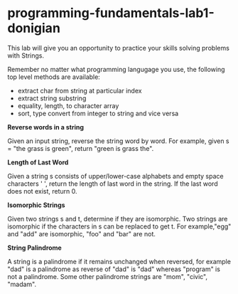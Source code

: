 # programming-fundamentals-lab1-donigian
This lab will give you an opportunity to practice your skills solving problems with Strings.

Remember no matter what programming langugage you use, the following top level methods are available:
+ extract char from string at particular index
+ extract string substring
+ equality, length, to character array
+ sort, type convert from integer to string and vice versa

**Reverse words in a string**

Given an input string, reverse the string word by word.
For example, given s = "the grass is green", return "green is grass the".

**Length of Last Word**

Given a string s consists of upper/lower-case alphabets and empty space characters ' ', return the length of last word in the string. If the last word does not exist, return 0.

**Isomorphic Strings**

Given two strings s and t, determine if they are isomorphic. Two strings are isomorphic if the characters in s can be replaced to get t.
For example,"egg" and "add" are isomorphic, "foo" and "bar" are not.

**String Palindrome**

A string is a palindrome if it remains unchanged when reversed, for example "dad" is a palindrome as reverse of "dad" is "dad" whereas "program" is not a palindrome. Some other palindrome strings are "mom", "civic", "madam".
